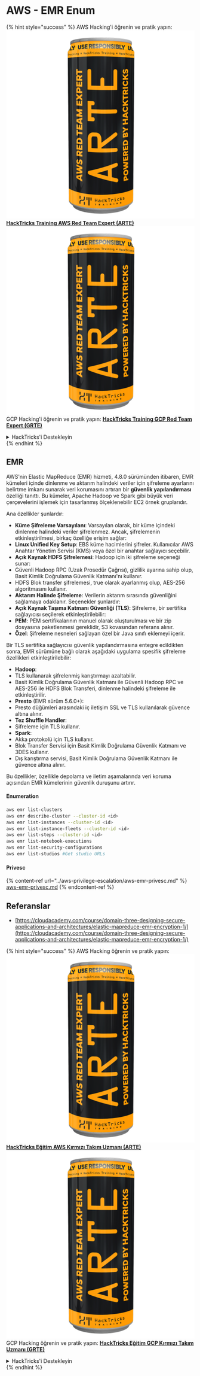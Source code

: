 # AWS - EMR Enum

{% hint style="success" %}
AWS Hacking'i öğrenin ve pratik yapın:<img src="../../../.gitbook/assets/image (1) (1) (1).png" alt="" data-size="line">[**HackTricks Training AWS Red Team Expert (ARTE)**](https://training.hacktricks.xyz/courses/arte)<img src="../../../.gitbook/assets/image (1) (1) (1).png" alt="" data-size="line">\
GCP Hacking'i öğrenin ve pratik yapın: <img src="../../../.gitbook/assets/image (2).png" alt="" data-size="line">[**HackTricks Training GCP Red Team Expert (GRTE)**<img src="../../../.gitbook/assets/image (2).png" alt="" data-size="line">](https://training.hacktricks.xyz/courses/grte)

<details>

<summary>HackTricks'i Destekleyin</summary>

* [**abonelik planlarını**](https://github.com/sponsors/carlospolop) kontrol edin!
* **💬 [**Discord grubuna**](https://discord.gg/hRep4RUj7f) veya [**telegram grubuna**](https://t.me/peass) katılın ya da **Twitter**'da **bizi takip edin** 🐦 [**@hacktricks\_live**](https://twitter.com/hacktricks_live)**.**
* **Hacking ipuçlarını paylaşmak için** [**HackTricks**](https://github.com/carlospolop/hacktricks) ve [**HackTricks Cloud**](https://github.com/carlospolop/hacktricks-cloud) github reposuna PR gönderin.

</details>
{% endhint %}

## EMR

AWS'nin Elastic MapReduce (EMR) hizmeti, 4.8.0 sürümünden itibaren, EMR kümeleri içinde dinlenme ve aktarım halindeki veriler için şifreleme ayarlarını belirtme imkanı sunarak veri korumasını artıran bir **güvenlik yapılandırması** özelliği tanıttı. Bu kümeler, Apache Hadoop ve Spark gibi büyük veri çerçevelerini işlemek için tasarlanmış ölçeklenebilir EC2 örnek gruplarıdır.

Ana özellikler şunlardır:

* **Küme Şifreleme Varsayılanı**: Varsayılan olarak, bir küme içindeki dinlenme halindeki veriler şifrelenmez. Ancak, şifrelemenin etkinleştirilmesi, birkaç özelliğe erişim sağlar:
* **Linux Unified Key Setup**: EBS küme hacimlerini şifreler. Kullanıcılar AWS Anahtar Yönetim Servisi (KMS) veya özel bir anahtar sağlayıcı seçebilir.
* **Açık Kaynak HDFS Şifrelemesi**: Hadoop için iki şifreleme seçeneği sunar:
* Güvenli Hadoop RPC (Uzak Prosedür Çağrısı), gizlilik ayarına sahip olup, Basit Kimlik Doğrulama Güvenlik Katmanı'nı kullanır.
* HDFS Blok transfer şifrelemesi, true olarak ayarlanmış olup, AES-256 algoritmasını kullanır.
* **Aktarım Halinde Şifreleme**: Verilerin aktarım sırasında güvenliğini sağlamaya odaklanır. Seçenekler şunlardır:
* **Açık Kaynak Taşıma Katmanı Güvenliği (TLS)**: Şifreleme, bir sertifika sağlayıcısı seçilerek etkinleştirilebilir:
* **PEM**: PEM sertifikalarının manuel olarak oluşturulması ve bir zip dosyasına paketlenmesi gereklidir, S3 kovasından referans alınır.
* **Özel**: Şifreleme nesneleri sağlayan özel bir Java sınıfı eklemeyi içerir.

Bir TLS sertifika sağlayıcısı güvenlik yapılandırmasına entegre edildikten sonra, EMR sürümüne bağlı olarak aşağıdaki uygulama spesifik şifreleme özellikleri etkinleştirilebilir:

* **Hadoop**:
* TLS kullanarak şifrelenmiş karıştırmayı azaltabilir.
* Basit Kimlik Doğrulama Güvenlik Katmanı ile Güvenli Hadoop RPC ve AES-256 ile HDFS Blok Transferi, dinlenme halindeki şifreleme ile etkinleştirilir.
* **Presto** (EMR sürüm 5.6.0+):
* Presto düğümleri arasındaki iç iletişim SSL ve TLS kullanılarak güvence altına alınır.
* **Tez Shuffle Handler**:
* Şifreleme için TLS kullanır.
* **Spark**:
* Akka protokolü için TLS kullanır.
* Blok Transfer Servisi için Basit Kimlik Doğrulama Güvenlik Katmanı ve 3DES kullanır.
* Dış karıştırma servisi, Basit Kimlik Doğrulama Güvenlik Katmanı ile güvence altına alınır.

Bu özellikler, özellikle depolama ve iletim aşamalarında veri koruma açısından EMR kümelerinin güvenlik duruşunu artırır.

#### Enumeration
```bash
aws emr list-clusters
aws emr describe-cluster --cluster-id <id>
aws emr list-instances --cluster-id <id>
aws emr list-instance-fleets --cluster-id <id>
aws emr list-steps --cluster-id <id>
aws emr list-notebook-executions
aws emr list-security-configurations
aws emr list-studios #Get studio URLs
```
#### Privesc

{% content-ref url="../aws-privilege-escalation/aws-emr-privesc.md" %}
[aws-emr-privesc.md](../aws-privilege-escalation/aws-emr-privesc.md)
{% endcontent-ref %}

## Referanslar

* [https://cloudacademy.com/course/domain-three-designing-secure-applications-and-architectures/elastic-mapreduce-emr-encryption-1/](https://cloudacademy.com/course/domain-three-designing-secure-applications-and-architectures/elastic-mapreduce-emr-encryption-1/)

{% hint style="success" %}
AWS Hacking öğrenin ve pratik yapın:<img src="../../../.gitbook/assets/image (1) (1) (1).png" alt="" data-size="line">[**HackTricks Eğitim AWS Kırmızı Takım Uzmanı (ARTE)**](https://training.hacktricks.xyz/courses/arte)<img src="../../../.gitbook/assets/image (1) (1) (1).png" alt="" data-size="line">\
GCP Hacking öğrenin ve pratik yapın: <img src="../../../.gitbook/assets/image (2).png" alt="" data-size="line">[**HackTricks Eğitim GCP Kırmızı Takım Uzmanı (GRTE)**<img src="../../../.gitbook/assets/image (2).png" alt="" data-size="line">](https://training.hacktricks.xyz/courses/grte)

<details>

<summary>HackTricks'i Destekleyin</summary>

* [**abonelik planlarını**](https://github.com/sponsors/carlospolop) kontrol edin!
* **💬 [**Discord grubuna**](https://discord.gg/hRep4RUj7f) veya [**telegram grubuna**](https://t.me/peass) katılın ya da **Twitter'da** 🐦 [**@hacktricks\_live**](https://twitter.com/hacktricks_live)**'i takip edin.**
* **Hacking ipuçlarını paylaşmak için** [**HackTricks**](https://github.com/carlospolop/hacktricks) ve [**HackTricks Cloud**](https://github.com/carlospolop/hacktricks-cloud) github reposuna PR gönderin.

</details>
{% endhint %}
